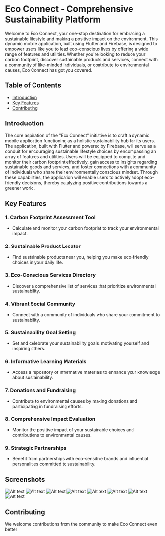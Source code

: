 # Eco Connect - Comprehensive Sustainability Platform

Welcome to Eco Connect, your one-stop destination for embracing a sustainable lifestyle and making a positive impact on the environment. This dynamic mobile application, built using Flutter and Firebase, is designed to empower users like you to lead eco-conscious lives by offering a wide range of features and utilities. Whether you're looking to reduce your carbon footprint, discover sustainable products and services, connect with a community of like-minded individuals, or contribute to environmental causes, Eco Connect has got you covered.

## Table of Contents
- [Introduction](#introduction)
- [Key Features](#key-features)
- [Contributing](#contributing)

## Introduction

The core aspiration of the "Eco Connect" initiative is to craft a dynamic mobile application functioning as a holistic sustainability hub for its users. The application, built with Flutter and powered by Firebase, will serve as a conduit for encouraging sustainable lifestyle choices by encompassing an array of features and utilities. Users will be equipped to compute and monitor their carbon footprint effectively, gain access to insights regarding sustainable goods and services, and foster connections with a community of individuals who share their environmentally conscious mindset. Through these capabilities, the application will enable users to actively adopt eco-friendly decisions, thereby catalyzing positive contributions towards a greener world.

## Key Features

### 1. Carbon Footprint Assessment Tool
   - Calculate and monitor your carbon footprint to track your environmental impact.

### 2. Sustainable Product Locator
   - Find sustainable products near you, helping you make eco-friendly choices in your daily life.

### 3. Eco-Conscious Services Directory
   - Discover a comprehensive list of services that prioritize environmental sustainability.

### 4. Vibrant Social Community
   - Connect with a community of individuals who share your commitment to sustainability.

### 5. Sustainability Goal Setting
   - Set and celebrate your sustainability goals, motivating yourself and inspiring others.

### 6. Informative Learning Materials
   - Access a repository of informative materials to enhance your knowledge about sustainability.

### 7. Donations and Fundraising
   - Contribute to environmental causes by making donations and participating in fundraising efforts.

### 8. Comprehensive Impact Evaluation
   - Monitor the positive impact of your sustainable choices and contributions to environmental causes.

### 9. Strategic Partnerships
   - Benefit from partnerships with eco-sensitive brands and influential personalities committed to sustainability.

## Screenshots
![Alt text](credits.png) ![Alt text](calculator.png) ![Alt text](chat.png) ![Alt text](home.png) ![Alt text](tips.png) ![Alt text](signup.png) ![Alt text](login.png) ![Alt text](challenges.png)

## Contributing

We welcome contributions from the community to make Eco Connect even better

